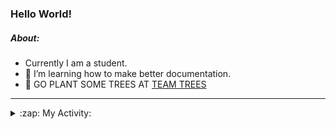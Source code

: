 ### Hello World!

##### About:
- Currently I am a student.
- 🌱 I’m learning how to make better documentation.
- 🌱 GO PLANT SOME TREES AT [TEAM TREES](https://teamtrees.org/)

---
<details>
  <summary>:zap: My Activity:</summary>
  
<!--START_SECTION:waka-->
![Code Time](http://img.shields.io/badge/Code%20Time-1%2C135%20hrs%2037%20mins-blue)

**I'm a Night 🦉** 

```text
🌞 Morning                1358 commits        ██░░░░░░░░░░░░░░░░░░░░░░░   09.06 % 
🌆 Daytime                5336 commits        █████████░░░░░░░░░░░░░░░░   35.62 % 
🌃 Evening                4330 commits        ███████░░░░░░░░░░░░░░░░░░   28.90 % 
🌙 Night                  3958 commits        ███████░░░░░░░░░░░░░░░░░░   26.42 % 
```
📅 **I'm Most Productive on Wednesday** 

```text
Monday                   2264 commits        ████░░░░░░░░░░░░░░░░░░░░░   15.11 % 
Tuesday                  1935 commits        ███░░░░░░░░░░░░░░░░░░░░░░   12.92 % 
Wednesday                3468 commits        ██████░░░░░░░░░░░░░░░░░░░   23.15 % 
Thursday                 1856 commits        ███░░░░░░░░░░░░░░░░░░░░░░   12.39 % 
Friday                   1452 commits        ██░░░░░░░░░░░░░░░░░░░░░░░   09.69 % 
Saturday                 1337 commits        ██░░░░░░░░░░░░░░░░░░░░░░░   08.92 % 
Sunday                   2670 commits        ████░░░░░░░░░░░░░░░░░░░░░   17.82 % 
```


📊 **This Week I Spent My Time On** 

```text
🔥 Editors: 
VS Code                  2 hrs 41 mins       █████████████████████████   100.00 % 

🐱‍💻 Projects: 
praise                   1 hr 21 mins        █████████████░░░░░░░░░░░░   50.59 % 
gfg-frontend             1 hr 19 mins        ████████████░░░░░░░░░░░░░   49.41 % 
```


 Last Updated on 16/06/2023 11:07:24 UTC
<!--END_SECTION:waka-->
</details>
